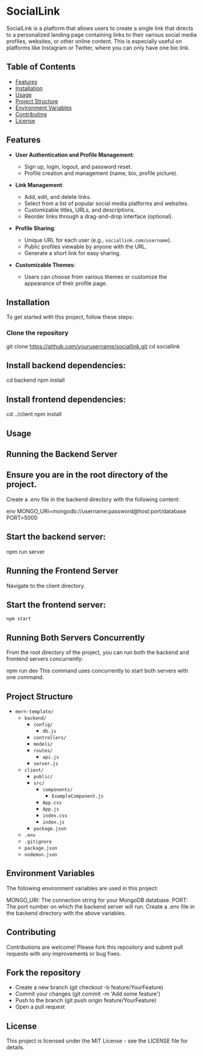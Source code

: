 # SocialLink

SocialLink is a platform that allows users to create a single link that directs to a personalized landing page containing links to their various social media profiles, websites, or other online content. This is especially useful on platforms like Instagram or Twitter, where you can only have one bio link.

## Table of Contents

- [Features](#features)
- [Installation](#installation)
- [Usage](#usage)
- [Project Structure](#project-structure)
- [Environment Variables](#environment-variables)
- [Contributing](#contributing)
- [License](#license)

## Features

- **User Authentication and Profile Management**:

  - Sign up, login, logout, and password reset.
  - Profile creation and management (name, bio, profile picture).

- **Link Management**:

  - Add, edit, and delete links.
  - Select from a list of popular social media platforms and websites.
  - Customizable titles, URLs, and descriptions.
  - Reorder links through a drag-and-drop interface (optional).

- **Profile Sharing**:

  - Unique URL for each user (e.g., `sociallink.com/username`).
  - Public profiles viewable by anyone with the URL.
  - Generate a short link for easy sharing.

- **Customizable Themes**:
  - Users can choose from various themes or customize the appearance of their profile page.

## Installation

To get started with this project, follow these steps:

### Clone the repository

git clone https://github.com/yourusername/sociallink.git
cd sociallink

## Install backend dependencies:

cd backend
npm install

## Install frontend dependencies:

cd ../client
npm install

## Usage

## Running the Backend Server

## Ensure you are in the root directory of the project.

Create a .env file in the backend directory with the following content:

env
MONGO_URI=mongodb://username:password@host:port/database
PORT=5000

## Start the backend server:

npm run server

## Running the Frontend Server

Navigate to the client directory.

## Start the frontend server:

<code>npm start</code>

## Running Both Servers Concurrently

From the root directory of the project, you can run both the backend and frontend servers concurrently:

npm run dev
This command uses concurrently to start both servers with one command.

## Project Structure

- `mern-template/`
  - `backend/`
    - `config/`
      - `db.js`
    - `controllers/`
    - `models/`
    - `routes/`
      - `api.js`
    - `server.js`
  - `client/`
    - `public/`
    - `src/`
      - `components/`
        - `ExampleComponent.js`
      - `App.css`
      - `App.js`
      - `index.css`
      - `index.js`
    - `package.json`
  - `.env`
  - `.gitignore`
  - `package.json`
  - `nodemon.json`

## Environment Variables

The following environment variables are used in this project:

MONGO_URI: The connection string for your MongoDB database.
PORT: The port number on which the backend server will run.
Create a .env file in the backend directory with the above variables.

## Contributing

Contributions are welcome! Please fork this repository and submit pull requests with any improvements or bug fixes.

## Fork the repository

- Create a new branch (git checkout -b feature/YourFeature)
- Commit your changes (git commit -m 'Add some feature')
- Push to the branch (git push origin feature/YourFeature)
- Open a pull request

## License

This project is licensed under the MIT License - see the LICENSE file for details.
